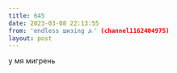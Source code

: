 ```yaml
---
title: 645
date: 2023-03-08 22:13:55
from: 'endless шизing ⍼' (channel1162404975)
layout: post
---
```


у мя мигрень
